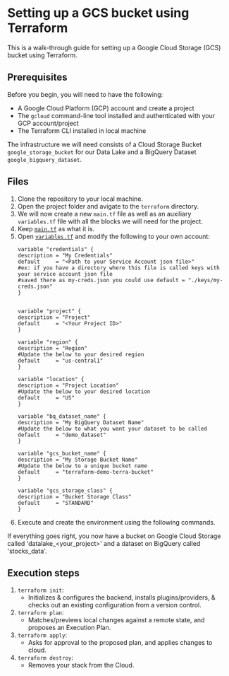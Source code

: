 # Setting up a GCS bucket using Terraform

This is a walk-through guide for setting up a Google Cloud Storage (GCS) bucket using Terraform. 

## Prerequisites

Before you begin, you will need to have the following: 
- A Google Cloud Platform (GCP) account and create a project
- The `gcloud` command-line tool installed and authenticated with your GCP account/project
- The Terraform CLI installed in local machine

The infrastructure we will need consists of a Cloud Storage Bucket `google_storage_bucket` for our Data Lake and a BigQuery Dataset `google_bigquery_dataset`. 

## Files 

1. Clone the repository to your local machine. 
2. Open the project folder and avigate to the `terraform` directory. 
3. We will now create a new `main.tf` file as well as an auxiliary `variables.tf` file with all the blocks we will need for the project. 
4. Keep [`main.tf`](./main.tf) as what it is. 
5. Open [`variables.tf`](./variables.tf) and modify the following to your own account:
    ```
    variable "credentials" {
    description = "My Credentials"
    default     = "<Path to your Service Account json file>"
    #ex: if you have a directory where this file is called keys with your service account json file
    #saved there as my-creds.json you could use default = "./keys/my-creds.json"
    }


    variable "project" {
    description = "Project"
    default     = "<Your Project ID>"
    }

    variable "region" {
    description = "Region"
    #Update the below to your desired region
    default     = "us-central1"
    }

    variable "location" {
    description = "Project Location"
    #Update the below to your desired location
    default     = "US"
    }

    variable "bq_dataset_name" {
    description = "My BigQuery Dataset Name"
    #Update the below to what you want your dataset to be called
    default     = "demo_dataset"
    }

    variable "gcs_bucket_name" {
    description = "My Storage Bucket Name"
    #Update the below to a unique bucket name
    default     = "terraform-demo-terra-bucket"
    }

    variable "gcs_storage_class" {
    description = "Bucket Storage Class"
    default     = "STANDARD"
    }
    ```
6. Execute and create the environment using the following commands. 

If everything goes right, you now have a bucket on Google Cloud Storage called 'datalake_<your_project>' and a dataset on BigQuery called 'stocks_data'.

## Execution steps
1. `terraform init`:
    - Initializes & configures the backend, installs plugins/providers, & checks out an existing configuration from a version control. 
2. `terraform plan`:
    - Matches/previews local changes against a remote state, and proposes an Execution Plan.
3. `terraform apply`:
    - Asks for approval to the proposed plan, and applies changes to cloud. 
4. `terraform destroy`:
    - Removes your stack from the Cloud. 